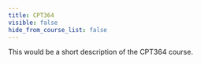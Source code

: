 ```yaml
---
title: CPT364
visible: false
hide_from_course_list: false
---
```


This would be a short description of the CPT364 course.
